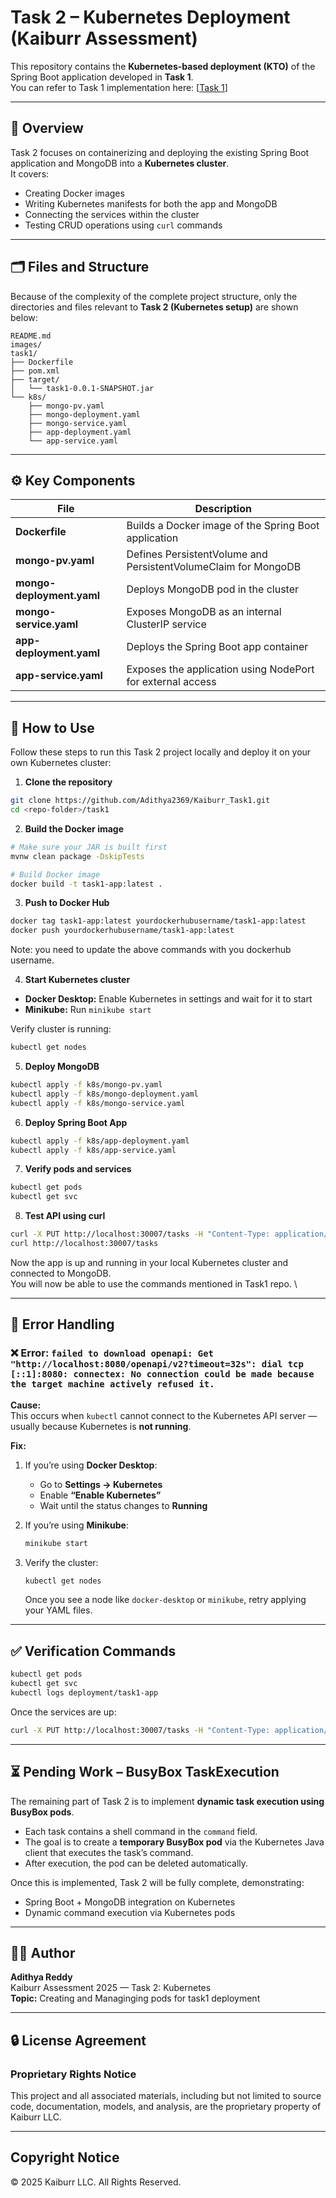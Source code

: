 # Task 2 – Kubernetes Deployment (Kaiburr Assessment)

This repository contains the **Kubernetes-based deployment (KTO)** of the Spring Boot application developed in **Task 1**.  
You can refer to Task 1 implementation here: [[Task 1](https://github.com/Adithya2369/Kaiburr_Task1)]

---

## 🧩 Overview

Task 2 focuses on containerizing and deploying the existing Spring Boot application and MongoDB into a **Kubernetes cluster**.  
It covers:
- Creating Docker images  
- Writing Kubernetes manifests for both the app and MongoDB  
- Connecting the services within the cluster  
- Testing CRUD operations using `curl` commands  

---

## 🗂️ Files and Structure

Because of the complexity of the complete project structure, only the directories and files relevant to **Task 2 (Kubernetes setup)** are shown below:

```
README.md
images/
task1/
├── Dockerfile
├── pom.xml
├── target/
│   └── task1-0.0.1-SNAPSHOT.jar
└── k8s/
    ├── mongo-pv.yaml
    ├── mongo-deployment.yaml
    ├── mongo-service.yaml
    ├── app-deployment.yaml
    └── app-service.yaml
```

---

## ⚙️ Key Components

| File | Description |
|------|--------------|
| **Dockerfile** | Builds a Docker image of the Spring Boot application |
| **mongo-pv.yaml** | Defines PersistentVolume and PersistentVolumeClaim for MongoDB |
| **mongo-deployment.yaml** | Deploys MongoDB pod in the cluster |
| **mongo-service.yaml** | Exposes MongoDB as an internal ClusterIP service |
| **app-deployment.yaml** | Deploys the Spring Boot app container |
| **app-service.yaml** | Exposes the application using NodePort for external access |

---

## 🚀 How to Use

Follow these steps to run this Task 2 project locally and deploy it on your own Kubernetes cluster:

1. **Clone the repository**

```bash
git clone https://github.com/Adithya2369/Kaiburr_Task1.git
cd <repo-folder>/task1
```

2. **Build the Docker image**

```bash
# Make sure your JAR is built first
mvnw clean package -DskipTests

# Build Docker image
docker build -t task1-app:latest .
```

3. **Push to Docker Hub**

```bash
docker tag task1-app:latest yourdockerhubusername/task1-app:latest
docker push yourdockerhubusername/task1-app:latest
```

Note: you need to update the above commands with you dockerhub username.

4. **Start Kubernetes cluster**

- **Docker Desktop:** Enable Kubernetes in settings and wait for it to start  
- **Minikube:** Run `minikube start`

Verify cluster is running:

```bash
kubectl get nodes
```

5. **Deploy MongoDB**

```bash
kubectl apply -f k8s/mongo-pv.yaml
kubectl apply -f k8s/mongo-deployment.yaml
kubectl apply -f k8s/mongo-service.yaml
```

6. **Deploy Spring Boot App**

```bash
kubectl apply -f k8s/app-deployment.yaml
kubectl apply -f k8s/app-service.yaml
```

7. **Verify pods and services**

```bash
kubectl get pods
kubectl get svc
```

8. **Test API using curl**

```bash
curl -X PUT http://localhost:30007/tasks -H "Content-Type: application/json" -d "{\"id\":\"1\",\"name\":\"HelloTask\",\"owner\":\"Adithya\",\"command\":\"echo Hello Kaiburr\"}"
curl http://localhost:30007/tasks
```

Now the app is up and running in your local Kubernetes cluster and connected to MongoDB.\
You will now be able to use the commands mentioned in Task1 repo. \

---


## 🧠 Error Handling

### ❌ Error: `failed to download openapi: Get "http://localhost:8080/openapi/v2?timeout=32s": dial tcp [::1]:8080: connectex: No connection could be made because the target machine actively refused it.`

**Cause:**  
This occurs when `kubectl` cannot connect to the Kubernetes API server — usually because Kubernetes is **not running**.

**Fix:**
1. If you’re using **Docker Desktop**:
   - Go to **Settings → Kubernetes**
   - Enable **“Enable Kubernetes”**
   - Wait until the status changes to **Running**

2. If you’re using **Minikube**:
   ```bash
   minikube start
   ```

3. Verify the cluster:
   ```bash
   kubectl get nodes
   ```
   Once you see a node like `docker-desktop` or `minikube`, retry applying your YAML files.

---

## ✅ Verification Commands

```bash
kubectl get pods
kubectl get svc
kubectl logs deployment/task1-app
```

Once the services are up:
```bash
curl -X PUT http://localhost:30007/tasks -H "Content-Type: application/json" -d "{\"id\":\"1\",\"name\":\"HelloTask\",\"owner\":\"Adithya\",\"command\":\"echo Hello Kaiburr\"}"
```

---

## ⏳ Pending Work – BusyBox TaskExecution

The remaining part of Task 2 is to implement **dynamic task execution using BusyBox pods**.  

- Each task contains a shell command in the `command` field.  
- The goal is to create a **temporary BusyBox pod** via the Kubernetes Java client that executes the task’s command.  
- After execution, the pod can be deleted automatically.  

Once this is implemented, Task 2 will be fully complete, demonstrating:
- Spring Boot + MongoDB integration on Kubernetes  
- Dynamic command execution via Kubernetes pods

---

## 👨‍💻 Author
**Adithya Reddy**  
Kaiburr Assessment 2025 — Task 2:   Kubernetes \
**Topic:** Creating and Managinging pods for task1 deployment

---

## 🔒 License Agreement
### Proprietary Rights Notice
This project and all associated materials, including but not limited to source code, documentation, models, and analysis, are the proprietary property of Kaiburr LLC.

---

## Copyright Notice
© 2025 Kaiburr LLC. All Rights Reserved.
